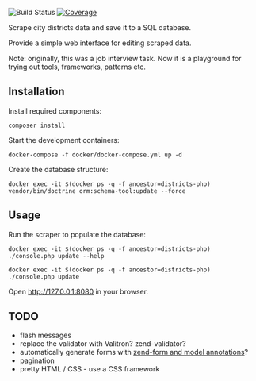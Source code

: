 ![Build Status][build-badge]
[![Coverage][coverage-badge]][coverage-url]

[build-badge]: https://github.com/pawel-slowik/districts/workflows/tests/badge.svg
[coverage-badge]: https://codecov.io/gh/pawel-slowik/districts/branch/master/graph/badge.svg
[coverage-url]: https://codecov.io/gh/pawel-slowik/districts

Scrape city districts data and save it to a SQL database.

Provide a simple web interface for editing scraped data.

Note: originally, this was a job interview task. Now it is a playground for
trying out tools, frameworks, patterns etc.

## Installation

Install required components:

	composer install

Start the development containers:

    docker-compose -f docker/docker-compose.yml up -d

Create the database structure:

    docker exec -it $(docker ps -q -f ancestor=districts-php) vendor/bin/doctrine orm:schema-tool:update --force

## Usage

Run the scraper to populate the database:

    docker exec -it $(docker ps -q -f ancestor=districts-php) ./console.php update --help

    docker exec -it $(docker ps -q -f ancestor=districts-php) ./console.php update

Open <http://127.0.0.1:8080> in your browser.

## TODO

- flash messages
- replace the validator with Valitron? zend-validator?
- automatically generate forms with [zend-form and model annotations](https://docs.zendframework.com/zend-form/quick-start/#using-annotations)?
- pagination
- pretty HTML / CSS - use a CSS framework
